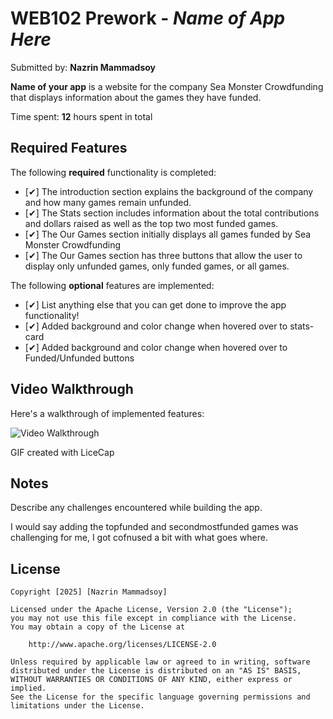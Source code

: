 # WEB102 Prework - *Name of App Here*

Submitted by: **Nazrin Mammadsoy**

**Name of your app** is a website for the company Sea Monster Crowdfunding that displays information about the games they have funded.

Time spent: **12** hours spent in total

## Required Features

The following **required** functionality is completed:

* [✔] The introduction section explains the background of the company and how many games remain unfunded.
* [✔] The Stats section includes information about the total contributions and dollars raised as well as the top two most funded games.
* [✔] The Our Games section initially displays all games funded by Sea Monster Crowdfunding
* [✔] The Our Games section has three buttons that allow the user to display only unfunded games, only funded games, or all games.

The following **optional** features are implemented:

* [✔] List anything else that you can get done to improve the app functionality!
* [✔] Added background and color change when hovered over to stats-card 
* [✔] Added background and color change when hovered over to Funded/Unfunded buttons

## Video Walkthrough

Here's a walkthrough of implemented features:

<img src='walkthrough_seaworthy.gif' title='Video Walkthrough' width='' alt='Video Walkthrough' />

<!-- Replace this with whatever GIF tool you used! -->
GIF created with LiceCap

<!-- Recommended tools:
[Kap](https://getkap.co/) for macOS
[ScreenToGif](https://www.screentogif.com/) for Windows
[peek](https://github.com/phw/peek) for Linux. -->

## Notes

Describe any challenges encountered while building the app.

I would say adding the topfunded and secondmostfunded games was challenging for me, I got cofnused a bit with what goes where. 

## License

    Copyright [2025] [Nazrin Mammadsoy]

    Licensed under the Apache License, Version 2.0 (the "License");
    you may not use this file except in compliance with the License.
    You may obtain a copy of the License at

        http://www.apache.org/licenses/LICENSE-2.0

    Unless required by applicable law or agreed to in writing, software
    distributed under the License is distributed on an "AS IS" BASIS,
    WITHOUT WARRANTIES OR CONDITIONS OF ANY KIND, either express or implied.
    See the License for the specific language governing permissions and
    limitations under the License.
